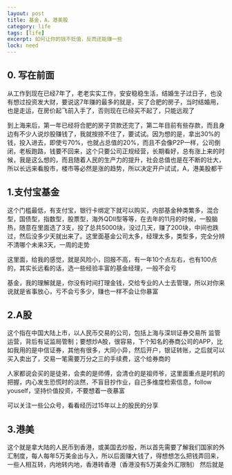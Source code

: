 ```yaml
---
layout: post
title: 基金，A，港美股
category: life
tags: [life]
excerpt: 如何让你的钱不贬值，反而还能赚一些
lock: need
---
```


## 0. 写在前面

从工作到现在已经7年了，老老实实工作，安安稳稳生活，结婚生子过日子，也没有想过投资发大财，要说这7年赚的最多的就是，买了合肥的房子，当时结婚用，也是走运，在房价起飞前入手了，否则现在已经买不起了，只能远观了

到上海来后，第一年已经将合肥的房子贷款还完了，第二年目前有些存款，而且身边有不少人说炒股赚钱了，我就按捺不住了，要试试。因为想的是，拿出30%的钱，投入进去，即使亏70%，也就占总值的20%，而且不会像P2P一样，公司倒闭，老板跑路，钱要不回来，这个只要公司正规经营，长期看好，总有涨上来的时候，我是这么想的，而且随着人民的生产力的提升，社会总值也是在不断的壮大，所以长远来看股市，楼市等必然是涨的趋势，所以决定开户试试，A，港美股都干

## 1.支付宝基金

这个门槛最低，有支付宝，银行卡绑定下就可以购买，内部基金种类繁多，混合型，国债型，指数型，股票型，海外QDII型等等，在去年的11月的时候，一股脑热，随意在里面选了3支，投了总共5000块，没过几天，赚了200块，中间也跌过，然后没多少天就出来了。这里面基金公司太多，经理太多，类型多，完全分辨不清哪个未来3天，一周的走势

这里面，给我的感觉，就是风险小，回报不高，有一年10个点左右，也有100点的，其实长远看的话，选一些经验丰富的基金经理，一般不会亏

基金，我的理解就是，你没有时间打理金钱，交给专业的人士去管理，所以对你来说就是省事放心，亏不会亏多少，赚也一样不会让你暴富

## 2.A股

这个指在中国大陆上市，以人民币交易的公司，包括上海与深圳证券交易所 监管运营，背后有证监局管制；要想炒A股，很容易，下个知名的券商公司的APP，比如我用的是中信证券，其他有很多，大同小异，然后开户，银证转账，之后就可以买入卖出了，交易一笔需要万分之三的手续费，这个给券商的

人家都说会买的是徒弟，会卖的是师傅，会清仓的是祖师爷，这里面重点是时机的把握，内心发生恐慌时的淡然，不盲目抄作业，自己多维度检索信息，follow youself，坚持价值投资，不要想着一夜暴富

可以关注一些公众号，看看经历过15年以上的股民的分享

## 3.港美

这个就是拿大陆的人民币到香港，或美国去炒股，所以首先需要了解我们国家的外汇制度，每人每年5万美金出与入，所以后面赚大钱了，得想想怎么把钱弄回来，一些人相互转，内地转内地，香港转香港（香港没有5万美金外汇限制）
然后就是
